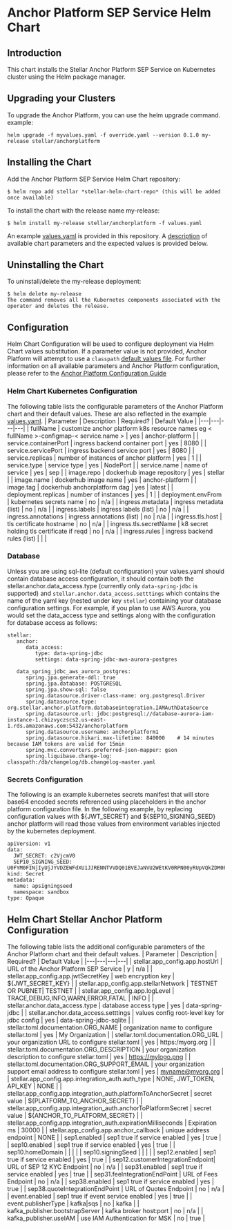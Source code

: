 # Anchor Platform SEP Service Helm Chart
## Introduction
This chart installs the Stellar Anchor Platform SEP Service on Kubernetes cluster using the Helm package manager. 
## Upgrading your Clusters
To upgrade the Anchor Platform, you can use the helm upgrade command. example:
```
helm upgrade -f myvalues.yaml -f override.yaml --version 0.1.0 my-release stellar/anchorplatform
```
## Installing the Chart
Add the Anchor Platform SEP Service Helm Chart repository:
```
$ helm repo add stellar *stellar-helm-chart-repo* (this will be added once available)
```
To install the chart with the release name my-release:
```
$ helm install my-release stellar/anchorplatform -f values.yaml
```

An example [values.yaml](example_values.yaml) is provided in this repository. A [description](#configuration) of available chart parameters and the expected values is provided below.
## Uninstalling the Chart
To uninstall/delete the my-release deployment:

```
$ helm delete my-release
The command removes all the Kubernetes components associated with the operator and deletes the release.
```

## Configuration
Helm Chart Configuration will be used to configure deployment via Helm Chart values substitution.  If a parameter value is not provided, Anchor Platform will attempt to use a `classpath` [default values file](../../platform/src/main/resources/anchor-config-defaults.yaml).  For further information on all available parameters and Anchor Platform configuration, please refer to the [Anchor Platform Configuration Guide](../../docs/00%20-%20Stellar%20Anchor%20Platform.md)

### Helm Chart Kubernetes Configuration
The following table lists the configurable parameters of the Anchor Platform chart and their default values.  These are also reflected in the example [values.yaml](./values.yaml).
|  Parameter | Description | Required?  | Default Value | 
|---|---|---|---|
|  fullName | customize anchor platform k8s resource names  eg < fullName >-configmap-< service.name >  |  yes  | anchor-platform  |
| service.containerPort | ingress backend container port   | yes  | 8080  |
| service.servicePort  |  ingress backend service port | yes  | 8080  |
| service.replicas  | number of instances of anchor platform  | yes  | 1 |
| service.type  | service type  | yes  | NodePort  |
| service.name  | name of service  | yes   | sep  |
| image.repo  | dockerhub image repository | yes  | stellar |
| image.name  | dockerhub image name  | yes  | anchor-platform  |
| image.tag  | dockerhub anchorplatform dag  | yes | latest |
| deployment.replicas  | number of instances  | yes  | 1 |
| deployment.envFrom | kubernetes secrets name | no  | n/a  |
| ingress.metadata  | ingress metadata (list)  | no  | n/a |
| ingress.labels  | ingress labels (list)  | no | n/a  |
| ingress.annotations | ingress annotations (list)  | no  | n/a  |
| ingress.tls.host  | tls certificate hostname | no  | n/a  |
| ingress.tls.secretName  | k8 secret holding tls certificate if reqd  | no  | n/a  |
| ingress.rules  | ingress backend rules (list)  |   |   |

### Database
Unless you are using sql-lite (default configuration) your values.yaml should contain database access configuration, it should contain both the stellar.anchor.data_access.type (currently only `data-spring-jdbc` is supported) and `stellar.anchor.data_access.setttings` which contains the name of the  yaml key (nested under key `stellar`) containing your database configuration settings.  For example, if you plan to use AWS Aurora, you would set the data_access type and settings along with the configuration for database access as follows:

```
stellar:
   anchor:
      data_access:
         type: data-spring-jdbc
         settings: data-spring-jdbc-aws-aurora-postgres

   data_spring_jdbc_aws_aurora_postgres:
      spring.jpa.generate-ddl: true
      spring.jpa.database: POSTGRESQL
      spring.jpa.show-sql: false
      spring.datasource.driver-class-name: org.postgresql.Driver
      spring.datasource.type: org.stellar.anchor.platform.databaseintegration.IAMAuthDataSource
      spring.datasource.url: jdbc:postgresql://database-aurora-iam-instance-1.chizvyczscs2.us-east-1.rds.amazonaws.com:5432/anchorplatform
      spring.datasource.username: anchorplatform1
      spring.datasource.hikari.max-lifetime: 840000    # 14 minutes because IAM tokens are valid for 15min
      spring.mvc.converters.preferred-json-mapper: gson
      spring.liquibase.change-log: classpath:/db/changelog/db.changelog-master.yaml
```

### Secrets Configuration
The following is an example kubernetes secrets manifest that will store base64 encoded secrets referenced using placeholders in the anchor platform configuration file.  In the following example, by replacing configuration values with ${JWT_SECRET} and ${SEP10_SIGNING_SEED} anchor platform will read those values from environment variables injected by the kubernetes deployment.

```
apiVersion: v1
data:
  JWT_SECRET: c2VjcmV0
  SEP10_SIGNING_SEED: U0FYM0FINjIyUjJYVDZEWFdXU1JJRENNTVVDQ01BVEJaNVU2WEtKV0RPN00yRUpVQkZDM0FXNVg=
kind: Secret
metadata:
  name: apsigningseed
  namespace: sandbox
type: Opaque
```


## Helm Chart Stellar Anchor Platform Configuration
The following table lists the additional configurable parameters of the Anchor Platform chart and their default values.
|  Parameter | Description | Required?  | Default Value | 
|---|---|---|---|
| stellar.app_config.app.hostUrl  | URL of the Anchor Platform SEP Service   | y  | n/a |
| stellar.app_config.app.jwtSecretKey | web encryption key | ${JWT_SECRET_KEY} |
| stellar.app_config.app.stellarNetwork | TESTNET OR PUBNET| TESTNET |
| stellar.app_config.app.logLevel | TRACE,DEBUG,INFO,WARN,ERROR,FATAL | INFO |
| stellar.anchor.data_access.type  | database access type  | yes  | data-spring-jdbc  |
| stellar.anchor.data_access.setttings  | values config root-level key for jdbc config  | yes | data-spring-jdbc-sqlite  |
| stellar.toml.documentation.ORG_NAME | organization name to configure stellar.toml | yes | My Organization |
| stellar.toml.documentation.ORG_URL | your organization URL to configure stellar.toml | yes | https:/myorg.org |
| stellar.toml.documentation.ORG_DESCRIPTION | your organization description to configure stellar.toml | yes | https://mylogo.png |
| stellar.toml.documentation.ORG_SUPPORT_EMAIL | your organization support email address  to configure stellar.toml | yes | myname@myorg.org |
| stellar.app_config.app.integration_auth.auth_type | NONE, JWT_TOKEN, API_KEY | NONE |
| stellar.app_config.app.integration_auth.platformToAnchorSecret | secret value | ${PLATFORM_TO_ANCHOR_SECRET} |
| stellar.app_config.app.integration_auth.anchorToPlatformSecret | secret value | ${ANCHOR_TO_PLATFORM_SECRET} |
| stellar.app_config.app.integration_auth.expirationMilliseconds | Expiration ms | 30000 |
| stellar.app_config.app.anchor_callback | unique address endpoint | NONE  |
| sep1.enabled | sep1 true if service enabled | yes  | true  |
| sep10.enabled | sep1 true if service enabled | yes | true |
| sep10.homeDomain |   |   |   |
| sep10.signingSeed |   |   |   |
| sep12.enabled  | sep1 true if service enabled | yes | true |
| sep12.customerIntegrationEndpoint| URL of SEP 12 KYC Endpoint  | no  | n/a  |
| sep31.enabled  | sep1 true if service enabled | yes | true |
| sep31.feeIntegrationEndPoint  | URL of Fees Endpoint  | no  | n/a  |
| sep38.enabled  | sep1 true if service enabled | yes | true |
| sep38.quoteIntegrationEndPoint  | URL of Quotes Endpoint  | no  | n/a  |
| event.enabled  | sep1 true if event service enabled | yes | true |
| event.publisherType  | kafka|sqs  | no  | kafka  |
| kafka_publisher.bootstrapServer  | kafka broker host:port | no | n/a  |
| kafka_publisher.useIAM  | use IAM Authentication for MSK  | no | true  |